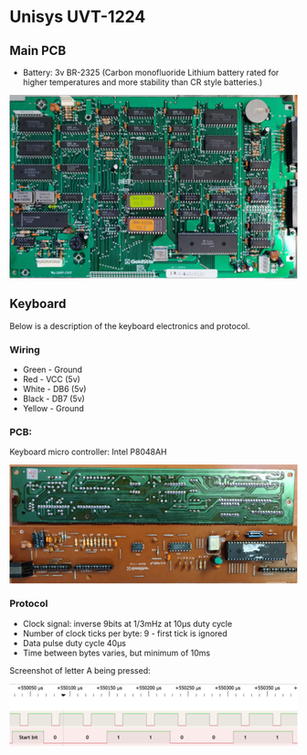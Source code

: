 # Unisys UVT-1224

## Main PCB

+ Battery: 3v BR-2325 (Carbon monofluoride Lithium battery rated for higher temperatures and more stability than CR style batteries.)

![Main PCB](pics/main-pcb.jpg?raw=true "Main PCB")

## Keyboard

Below is a description of the keyboard electronics and protocol.

### Wiring 

+ Green - Ground
+ Red - VCC (5v)
+ White - DB6 (5v)
+ Black - DB7 (5v)
+ Yellow - Ground

### PCB:

Keyboard micro controller: Intel P8048AH

![Keyboard PCB](pics/keyboard-pcb.jpg?raw=true "Keyboard PCB")

### Protocol

+ Clock signal: inverse 9bits at 1/3mHz at 10μs duty cycle
+ Number of clock ticks per byte: 9 - first tick is ignored
+ Data pulse duty cycle 40μs
+ Time between bytes varies, but minimum of 10ms

Screenshot of letter A being pressed:

![Protocol](pics/protocol.png?raw=true "Protocol")
